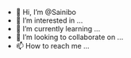 - 👋 Hi, I’m @Sainibo
- 👀 I’m interested in ...
- 🌱 I’m currently learning ...
- 💞️ I’m looking to collaborate on ...
- 📫 How to reach me ...

<!---
Sainibo/Sainibo is a ✨ special ✨ repository because its `README.md` (this file) appears on your GitHub profile.
You can click the Preview link to take a look at your changes.
--->

